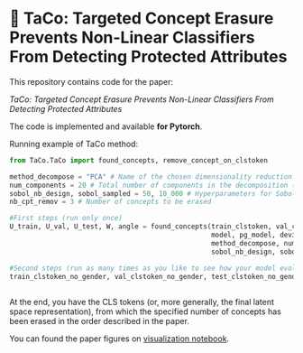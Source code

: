 # 🌮 TaCo: Targeted Concept Erasure Prevents Non-Linear Classifiers From Detecting Protected Attributes

This repository contains code for the paper:

*TaCo: Targeted Concept Erasure Prevents Non-Linear Classifiers From Detecting Protected Attributes*

The code is implemented and available **for Pytorch**. 

Running example of TaCo method:
```python
from TaCo.TaCo import found_concepts, remove_concept_on_clstoken

method_decompose = "PCA" # Name of the chosen dimensionality reduction method (e.g., PCA)
num_components = 20 # Total number of components in the decomposition (concepts)
sobol_nb_design, sobol_sampled = 50, 10_000 # Hyperparameters for Sobol importance part
nb_cpt_remov = 3 # Number of concepts to be erased

#First steps (run only once)
U_train, U_val, U_test, W, angle = found_concepts(train_clstoken, val_clstoken, test_clstoken,
                                                  model, pg_model, device,
                                                  method_decompose, num_components, 
                                                  sobol_nb_design, sobol_sampled)

#Second steps (run as many times as you like to see how your model evolves with the number of concepts erased )
train_clstoken_no_gender, val_clstoken_no_gender, test_clstoken_no_gender = remove_concept_on_clstoken(U_train, U_val, U_test, W, angle, nb_cpt_remov, num_components) 
  
```
At the end, you have the CLS tokens (or, more generally, the final latent space representation), from which the specified number of concepts has been erased in the order described in the paper.


You can found the paper figures on [visualization notebook](./visualizations.ipynb).


